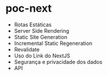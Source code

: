 # poc-next

- Rotas Estáticas
- Server Side Rendering
- Static Site Generation
- Incremental Static Regeneration
- Revalidate
- Uso do Link do NextJS
- Segurança e privacidade dos dados
- API
